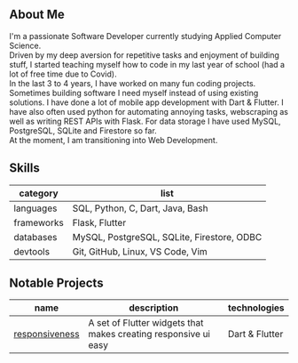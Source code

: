 ## About Me
I'm a passionate Software Developer currently studying Applied Computer Science.  
Driven by my deep aversion for repetitive tasks and enjoyment of building stuff, I started teaching myself how to code in my last year of school (had a lot of free time due to Covid).  
In the last 3 to 4 years, I have worked on many fun coding projects. Sometimes building software I need myself instead of using existing solutions. I have done a lot of mobile app development with Dart & Flutter. I have also often used python for automating annoying tasks, webscraping as well as writing REST APIs with Flask. For data storage I have used MySQL, PostgreSQL, SQLite and Firestore so far.  
At the moment, I am transitioning into Web Development.

## Skills
|category|list|
|----------|------|
|languages|SQL, Python, C, Dart, Java, Bash|
|frameworks|Flask, Flutter|
|databases|MySQL, PostgreSQL, SQLite, Firestore, ODBC|
|devtools|Git, GitHub, Linux, VS Code, Vim|

## Notable Projects
|name|description|technologies|
|------------|----|-----------|
|[responsiveness](https://github.com/TheUltimateOptimist/responsiveness)|A set of Flutter widgets that makes creating responsive ui easy|Dart & Flutter|

<!--
**TheUltimateOptimist/TheUltimateOptimist** is a ✨ _special_ ✨ repository because its `README.md` (this file) appears on your GitHub profile.

Here are some ideas to get you started:

- 🔭 I’m currently working on ...
- 🌱 I’m currently learning ...
- 👯 I’m looking to collaborate on ...
- 🤔 I’m looking for help with ...
- 💬 Ask me about ...
- 📫 How to reach me: ...
- 😄 Pronouns: ...
- ⚡ Fun fact: ...
-->
